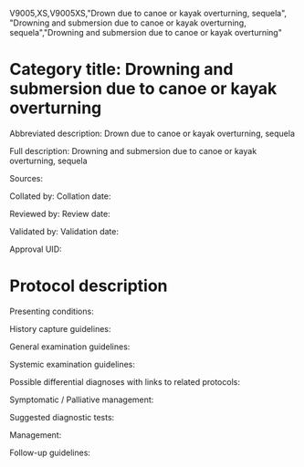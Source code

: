 V9005,XS,V9005XS,"Drown due to canoe or kayak overturning, sequela", "Drowning and submersion due to canoe or kayak overturning, sequela","Drowning and submersion due to canoe or kayak overturning"
# Category title: Drowning and submersion due to canoe or kayak overturning

Abbreviated description: Drown due to canoe or kayak overturning, sequela

Full description: Drowning and submersion due to canoe or kayak overturning, sequela

Sources:

Collated by:
Collation date:

Reviewed by:
Review date:

Validated by:
Validation date:

Approval UID:

# Protocol description

Presenting conditions:

History capture guidelines:

General examination guidelines:

Systemic examination guidelines:

Possible differential diagnoses with links to related protocols:

Symptomatic / Palliative management:

Suggested diagnostic tests:

Management:

Follow-up guidelines:
